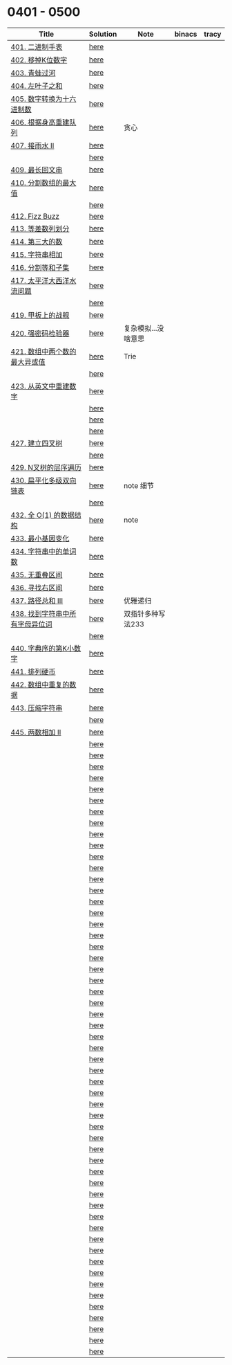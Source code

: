 # 0401 - 0500



| Title                                                        | Solution                 | Note                | binacs | tracy |
| ------------------------------------------------------------ | ------------------------ | ------------------- | ------ | ----- |
| [401. 二进制手表](https://leetcode-cn.com/problems/binary-watch/) | [here](./0401/README.md) |                     |        |       |
| [402. 移掉K位数字](https://leetcode-cn.com/problems/remove-k-digits/) | [here](./0402/README.md) |                     |        |       |
| [403. 青蛙过河](https://leetcode-cn.com/problems/frog-jump/) | [here](./0403/README.md) |                     |        |       |
| [404. 左叶子之和](https://leetcode-cn.com/problems/sum-of-left-leaves/) | [here](./0404/README.md) |                     |        |       |
| [405. 数字转换为十六进制数](https://leetcode-cn.com/problems/convert-a-number-to-hexadecimal/) | [here](./0405/README.md) |                     |        |       |
| [406. 根据身高重建队列](https://leetcode-cn.com/problems/queue-reconstruction-by-height/) | [here](./0406/README.md) | 贪心                |        |       |
| [407. 接雨水 II](https://leetcode-cn.com/problems/trapping-rain-water-ii/) | [here](./0407/README.md) |                     |        |       |
|                                                              | [here](./0408/README.md) |                     |        |       |
| [409. 最长回文串](https://leetcode-cn.com/problems/longest-palindrome/) | [here](./0409/README.md) |                     |        |       |
| [410. 分割数组的最大值](https://leetcode-cn.com/problems/split-array-largest-sum/) | [here](./0410/README.md) |                     |        |       |
|                                                              | [here](./0411/README.md) |                     |        |       |
| [412. Fizz Buzz](https://leetcode-cn.com/problems/fizz-buzz/) | [here](./0412/README.md) |                     |        |       |
| [413. 等差数列划分](https://leetcode-cn.com/problems/arithmetic-slices/) | [here](./0413/README.md) |                     |        |       |
| [414. 第三大的数](https://leetcode-cn.com/problems/third-maximum-number/) | [here](./0414/README.md) |                     |        |       |
| [415. 字符串相加](https://leetcode-cn.com/problems/add-strings/) | [here](./0415/README.md) |                     |        |       |
| [416. 分割等和子集](https://leetcode-cn.com/problems/partition-equal-subset-sum/) | [here](./0416/README.md) |                     |        |       |
| [417. 太平洋大西洋水流问题](https://leetcode-cn.com/problems/pacific-atlantic-water-flow/) | [here](./0417/README.md) |                     |        |       |
|                                                              | [here](./0418/README.md) |                     |        |       |
| [419. 甲板上的战舰](https://leetcode-cn.com/problems/battleships-in-a-board/) | [here](./0419/README.md) |                     |        |       |
| [420. 强密码检验器](https://leetcode-cn.com/problems/strong-password-checker/) | [here](./0420/README.md) | 复杂模拟...没啥意思 |        |       |
| [421. 数组中两个数的最大异或值](https://leetcode-cn.com/problems/maximum-xor-of-two-numbers-in-an-array/) | [here](./0421/README.md) | Trie                |        |       |
|                                                              | [here](./0422/README.md) |                     |        |       |
| [423. 从英文中重建数字](https://leetcode-cn.com/problems/reconstruct-original-digits-from-english/) | [here](./0423/README.md) |                     |        |       |
|                                                              | [here](./0424/README.md) |                     |        |       |
|                                                              | [here](./0425/README.md) |                     |        |       |
|                                                              | [here](./0426/README.md) |                     |        |       |
| [427. 建立四叉树](https://leetcode-cn.com/problems/construct-quad-tree/) | [here](./0427/README.md) |                     |        |       |
|                                                              | [here](./0428/README.md) |                     |        |       |
| [429. N叉树的层序遍历](https://leetcode-cn.com/problems/n-ary-tree-level-order-traversal/) | [here](./0429/README.md) |                     |        |       |
| [430. 扁平化多级双向链表](https://leetcode-cn.com/problems/flatten-a-multilevel-doubly-linked-list/) | [here](./0430/README.md) | note 细节           |        |       |
|                                                              | [here](./0431/README.md) |                     |        |       |
| [432. 全 O(1) 的数据结构](https://leetcode-cn.com/problems/all-oone-data-structure/) | [here](./0432/README.md) | note                |        |       |
| [433. 最小基因变化](https://leetcode-cn.com/problems/minimum-genetic-mutation/) | [here](./0433/README.md) |                     |        |       |
| [434. 字符串中的单词数](https://leetcode-cn.com/problems/number-of-segments-in-a-string/) | [here](./0434/README.md) |                     |        |       |
| [435. 无重叠区间](https://leetcode-cn.com/problems/non-overlapping-intervals/) | [here](./0435/README.md) |                     |        |       |
| [436. 寻找右区间](https://leetcode-cn.com/problems/find-right-interval/) | [here](./0436/README.md) |                     |        |       |
| [437. 路径总和 III](https://leetcode-cn.com/problems/path-sum-iii/) | [here](./0437/README.md) | 优雅递归            |        |       |
| [438. 找到字符串中所有字母异位词](https://leetcode-cn.com/problems/find-all-anagrams-in-a-string/) | [here](./0438/README.md) | 双指针多种写法233   |        |       |
|                                                              | [here](./0439/README.md) |                     |        |       |
| [440. 字典序的第K小数字](https://leetcode-cn.com/problems/k-th-smallest-in-lexicographical-order/) | [here](./0440/README.md) |                     |        |       |
| [441. 排列硬币](https://leetcode-cn.com/problems/arranging-coins/) | [here](./0441/README.md) |                     |        |       |
| [442. 数组中重复的数据](https://leetcode-cn.com/problems/find-all-duplicates-in-an-array/) | [here](./0442/README.md) |                     |        |       |
| [443. 压缩字符串](https://leetcode-cn.com/problems/string-compression/) | [here](./0443/README.md) |                     |        |       |
|                                                              | [here](./0444/README.md) |                     |        |       |
| [445. 两数相加 II](https://leetcode-cn.com/problems/add-two-numbers-ii/) | [here](./0445/README.md) |                     |        |       |
|                                                              | [here](./0446/README.md) |                     |        |       |
|                                                              | [here](./0447/README.md) |                     |        |       |
|                                                              | [here](./0448/README.md) |                     |        |       |
|                                                              | [here](./0449/README.md) |                     |        |       |
|                                                              | [here](./0450/README.md) |                     |        |       |
|                                                              | [here](./0451/README.md) |                     |        |       |
|                                                              | [here](./0452/README.md) |                     |        |       |
|                                                              | [here](./0453/README.md) |                     |        |       |
|                                                              | [here](./0454/README.md) |                     |        |       |
|                                                              | [here](./0455/README.md) |                     |        |       |
|                                                              | [here](./0456/README.md) |                     |        |       |
|                                                              | [here](./0457/README.md) |                     |        |       |
|                                                              | [here](./0458/README.md) |                     |        |       |
|                                                              | [here](./0459/README.md) |                     |        |       |
|                                                              | [here](./0460/README.md) |                     |        |       |
|                                                              | [here](./0461/README.md) |                     |        |       |
|                                                              | [here](./0462/README.md) |                     |        |       |
|                                                              | [here](./0463/README.md) |                     |        |       |
|                                                              | [here](./0464/README.md) |                     |        |       |
|                                                              | [here](./0465/README.md) |                     |        |       |
|                                                              | [here](./0466/README.md) |                     |        |       |
|                                                              | [here](./0467/README.md) |                     |        |       |
|                                                              | [here](./0468/README.md) |                     |        |       |
|                                                              | [here](./0469/README.md) |                     |        |       |
|                                                              | [here](./0470/README.md) |                     |        |       |
|                                                              | [here](./0471/README.md) |                     |        |       |
|                                                              | [here](./0472/README.md) |                     |        |       |
|                                                              | [here](./0473/README.md) |                     |        |       |
|                                                              | [here](./0474/README.md) |                     |        |       |
|                                                              | [here](./0475/README.md) |                     |        |       |
|                                                              | [here](./0476/README.md) |                     |        |       |
|                                                              | [here](./0477/README.md) |                     |        |       |
|                                                              | [here](./0478/README.md) |                     |        |       |
|                                                              | [here](./0479/README.md) |                     |        |       |
|                                                              | [here](./0480/README.md) |                     |        |       |
|                                                              | [here](./0481/README.md) |                     |        |       |
|                                                              | [here](./0482/README.md) |                     |        |       |
|                                                              | [here](./0483/README.md) |                     |        |       |
|                                                              | [here](./0484/README.md) |                     |        |       |
|                                                              | [here](./0485/README.md) |                     |        |       |
|                                                              | [here](./0486/README.md) |                     |        |       |
|                                                              | [here](./0487/README.md) |                     |        |       |
|                                                              | [here](./0488/README.md) |                     |        |       |
|                                                              | [here](./0489/README.md) |                     |        |       |
|                                                              | [here](./0490/README.md) |                     |        |       |
|                                                              | [here](./0491/README.md) |                     |        |       |
|                                                              | [here](./0492/README.md) |                     |        |       |
|                                                              | [here](./0493/README.md) |                     |        |       |
|                                                              | [here](./0494/README.md) |                     |        |       |
|                                                              | [here](./0495/README.md) |                     |        |       |
|                                                              | [here](./0496/README.md) |                     |        |       |
|                                                              | [here](./0497/README.md) |                     |        |       |
|                                                              | [here](./0498/README.md) |                     |        |       |
|                                                              | [here](./0499/README.md) |                     |        |       |
|                                                              | [here](./0500/README.md) |                     |        |       |

